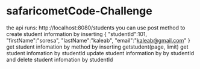 # safaricometCode-Challenge

the api runs: http://localhost:8080/students
you can use post method to create student information by inserting
{
    "studentId":101,
    "firstName":"soresa",
    "lastName":"kaleab",
    "email":"kaleab@gmail.com"
}
get student infomation by method by inserting getstudent(page, limit)
get student infomation by studentId
update student information by by studentId
and delete student infomation by studentId
